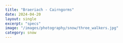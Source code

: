 ```yaml
---
title: "Braeriach - Cairngorms"
date: 2024-04-20
layout: single
excerpt: "specs"
image: "/images/photography/snow/three_walkers.jpg"
category: snow
---
```

